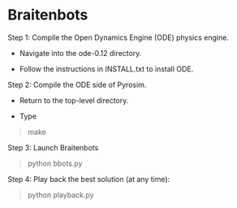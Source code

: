 # Braitenbots

Step 1: Compile the Open Dynamics Engine (ODE) physics engine.

- Navigate into the ode-0.12 directory.

- Follow the instructions in INSTALL.txt to install ODE.

Step 2: Compile the ODE side of Pyrosim.

- Return to the top-level directory.

- Type

> make

Step 3: Launch Braitenbots 

> python bbots.py 

Step 4: Play back the best solution (at any time):

> python playback.py

